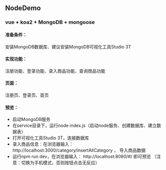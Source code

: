 ## NodeDemo
### vue + koa2 + MongoDB + mongoose


#### 准备条件：
安装MongoDB数据库、建议安装MongoDB可视化工具Studio 3T


#### 实现功能：
注册功能、登录功能、录入商品功能、查询商品功能


#### 页面：
注册页、登录页、首页


#### 预览： 
- 启动MongoDB服务
- 在service目录下，运行node index.js（启动node服务、创建数据库、建立数据表）
- 打开可视化工具Studio 3T，连接数据库
- 录入商品信息：在浏览器输入： http://localhost:3000/category/insertAllCategory ， 导入商品数据
- 运行npm run dev，在浏览器输入： http://localhost:8080/#/  即可预览 （注意：切换为手机模式，否则按钮点击无反应）

